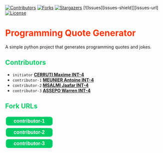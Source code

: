 <!--

<h1><span class = "title">
Programming Quote Generator
</span></h1>

<h2><span class="subtitle">

</span></h2>
-->
<!DOCTYLE html>
<html>
<body>

[![Contributors][contributors-shield]][contributors-url]
[![Forks][forks-shield]][forks-url]
[![Stargazers][stars-shield]][stars-url]
[![Issues][issues-shield]][issues-url]
[![License][license-shield]][license-url]

<h1><span style="color: #FF3300;font-weight:700;">
Programming Quote Generator
</span></h1>

A simple python project that generates programming quotes and jokes.

<h2><span style="color: #00CC66;font-weight:700;">Contributors</span></h2>

<ul>
<li><code>initiator</code> 
<a href="https://github.com/Wedokia"><strong>CERRUTI Maxime INT-4</strong></a></li>  

<li><code>contributor-1</code> 
<a href="https://github.com/Meunier6969"><strong>MEUNIER Antoine INT-4</strong></a></li>

<li><code>contributor-2</code> 
<a href="https://github.com/Communick"><strong>MSALMI Jaafar INT-4</strong></a></li>

<li><code>contributor-3</code> 
<a href="https://github.com/Warren-Kun18"><strong>ASSEPO Warren INT-4</strong></a></li>
</ul>


<h2><span style="color: #00CC66;font-weight:700;">Fork URLs</span></h2>

[<button style= "background-color: #00CC66;border: none;color: white;padding: 5px 25px;text-align: center;font-size: 16px;margin: 4px 2px;cursor: pointer;border-radius: 8px;font-weight:700;">
<strong>contributor-1</strong>
</button>](https://github.com/Wedokia/quotes-CERRUTI-INT4)  
[<button style= "background-color: #00CC66;border: none;color: white;padding: 5px 25px;text-align: center;font-size: 16px;margin: 4px 2px;cursor: pointer;border-radius: 8px;font-weight:700;">
<strong>contributor-2</strong>
</button>](https://github.com/Wedokia/quotes-CERRUTI-INT4)  
[<button style= "background-color: #00CC66;border: none;color: white;padding: 5px 25px;text-align: center;font-size: 16px;margin: 4px 2px;cursor: pointer;border-radius: 8px;font-weight:700;">
<strong>contributor-3</strong>
</button>](https://github.com/Wedokia/quotes-CERRUTI-INT4)  

</body>
</html>


[contributors-shield]: https://img.shields.io/github/contributors/Wedokia/quotes-CERRUTI-INT4.svg?style=for-the-badge
[contributors-url]: https://github.com/Wedokia/quotes-CERRUTI-INT4/contributors
[forks-shield]: https://img.shields.io/github/forks/Wedokia/quotes-CERRUTI-INT4.svg?style=for-the-badge
[forks-url]: https://github.com/othneildrew/Best-README-Template/network/members
[stars-shield]: https://img.shields.io/github/stars/othneildrew/Best-README-Template.svg?style=for-the-badge
[stars-url]: https://github.com/othneildrew/Best-README-Template/stargazers
[license-shield]: https://img.shields.io/github/license/Wedokia/quotes-CERRUTI-INT4.svg?style=for-the-badge
[license-url]: https://github.com/Wedokia/quotes-CERRUTI-INT4/blob/main/LICENSE